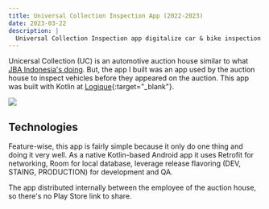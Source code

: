 ```yaml
---
title: Universal Collection Inspection App (2022-2023)
date: 2023-03-22
description: |
  Universal Collection Inspection app digitalize car & bike inspection process with beautiful and friendly mobile forms.
---
```


Unicersal Collection (UC) is an automotive auction house similar to what [JBA Indonesia's doing](/projects/jba-indonesia/). But, the app I built was an app used by the auction house to inspect vehicles before they appeared on the auction. This app was built with Kotlin at [Logique](https://logique.co.id){:target="_blank"}.

<img src="/images/projects/balai-lelang-form.jpeg" class="h-96 w-full object-cover"/>

## Technologies

Feature-wise, this app is fairly simple because it only do one thing and doing it very well. As a native Kotlin-based Android app it uses Retrofit for networking, Room for local database, leverage release flavoring (DEV, STAING, PRODUCTION) for development and QA.

The app distributed internally between the employee of the auction house, so there's no Play Store link to share.